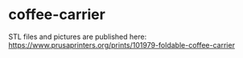 # coffee-carrier

STL files and pictures are published here: https://www.prusaprinters.org/prints/101979-foldable-coffee-carrier